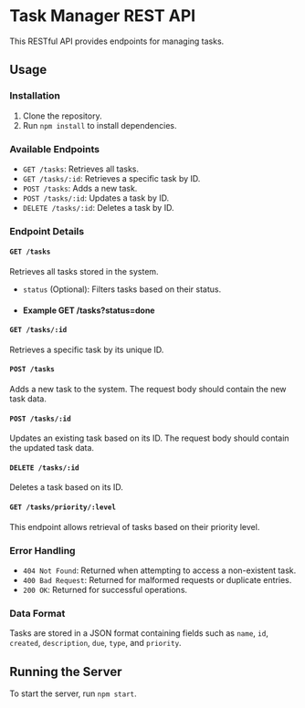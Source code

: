 # Task Manager REST API

This RESTful API provides endpoints for managing tasks.

## Usage

### Installation

1. Clone the repository.
2. Run `npm install` to install dependencies.

### Available Endpoints

- `GET /tasks`: Retrieves all tasks.
- `GET /tasks/:id`: Retrieves a specific task by ID.
- `POST /tasks`: Adds a new task.
- `POST /tasks/:id`: Updates a task by ID.
- `DELETE /tasks/:id`: Deletes a task by ID.

### Endpoint Details

#### `GET /tasks`

Retrieves all tasks stored in the system.

- `status` (Optional): Filters tasks based on their status.
- #### Example GET /tasks?status=done

#### `GET /tasks/:id`

Retrieves a specific task by its unique ID.

#### `POST /tasks`

Adds a new task to the system. The request body should contain the new task data.

#### `POST /tasks/:id`

Updates an existing task based on its ID. The request body should contain the updated task data.

#### `DELETE /tasks/:id`

Deletes a task based on its ID.

#### `GET /tasks/priority/:level`

This endpoint allows retrieval of tasks based on their priority level.

### Error Handling

- `404 Not Found`: Returned when attempting to access a non-existent task.
- `400 Bad Request`: Returned for malformed requests or duplicate entries.
- `200 OK`: Returned for successful operations.

### Data Format

Tasks are stored in a JSON format containing fields such as `name`, `id`, `created`, `description`, `due`, `type`, and `priority`.

## Running the Server

To start the server, run `npm start`.
